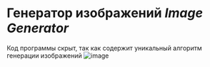 # Генератор изображений *Image Generator*
Код программы скрыт, так как содержит уникальный алгоритм генерации изображений
![image](https://github.com/raduma142/image-generator/assets/69161202/1e1979fd-d54e-4439-8e78-23fa9307189b)
